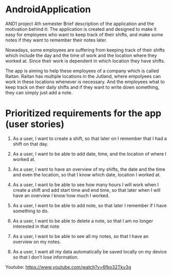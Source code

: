 # AndroidApplication

AND1 project 4th semester Brief description of the application and the motivation behind it:
The application is created and designed to make it easy for employees who want to keep track of their shifts,
and make some notes if they want to remember their notes later.

Nowadays, some employees are suffering from keeping track of their shifts which include the day and the time of work and the location where they worked at.
Since their work is dependent in which location they have shifts.

The app is aiming to help these employees of a company which is called Raitan. Raitan has multiple locations in the Jutland, where empolyees can work in these locations whenever is necessary. And the employees what to keep track on their daily shifts and if they want to write down something, they can simply just add a note.



# Prioritized requirements for the app (user stories)



1.	As a user, I want to create a shift, so that later on I remember that I had a shift on that day.

2.	As a user, I want to be able to add date, time, and the location of where I worked at. 

3.	As a user, I want to have an overview of my shifts, the date and the time and even the location, so that I know which date, location I worked at.

4.	As a user, I want to be able to see how many hours I will work when I create a shift and add start time and end time, so that later when I will have an overview I know how much I worked.

5.	As a user, I want to be able to add note, so that later I remember if I have something to do.

6.	As a user, I want to be able to delete a note, so that I am no longer interested in that note

7.	As a user, I want to be able to see all my notes, so that I have an overview on my notes.

8.	As a user, I want all my data automatically be saved locally on my device so that I don’t lose information.



Youtube: https://www.youtube.com/watch?v=6fko32Tkv3g


